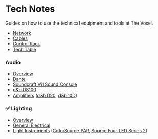 # Tech Notes

Guides on how to use the technical equipment and tools at The Voxel.

- [Network](network.md)
- [Cables](cables.md)
- [Control Rack](rack.md)
- [Tech Table](tech-table.md)

### Audio

- [Overview](audio-overview.md)
- [Dante](audio-dante.md)
- [Soundcraft Vi1 Sound Console](audio-console.md)
- [d&b DS100](audio-ds100.md)
- [Amplifiers](audio-amplifiers.md) ([d&b D20](audio-d20.md), [d&b 10D](audio-10d.md)) 

### ✅ Lighting

- [Overview](lx-overview.md)
- [General Electrical](electrical.md)
- [Light Instruments](lx-instruments.md) ([ColorSource PAR](lx-colorsource-par.md), [Source Four LED Series 2](lx-series-2.md))
